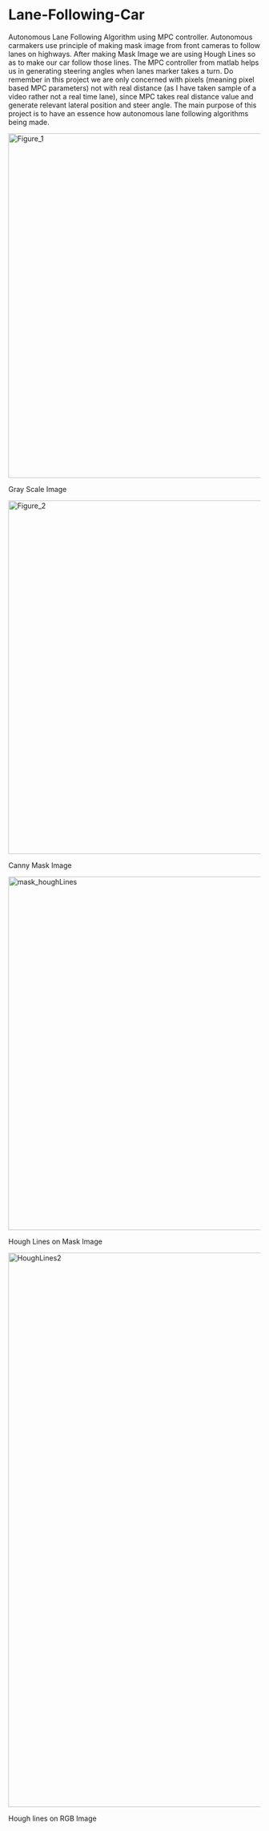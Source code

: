 # Lane-Following-Car
Autonomous Lane Following Algorithm using MPC controller. Autonomous carmakers use principle of making mask image from front cameras to follow lanes on highways. After making Mask Image we are using Hough Lines so as to make our car follow those lines. The MPC controller from matlab helps us in generating steering angles when lanes marker takes a turn. Do remember in this project we are only concerned with pixels (meaning pixel based MPC parameters) not with real distance (as I have taken sample of a video rather not a real time lane), since MPC takes real distance value and generate relevant lateral position and steer angle. The main purpose of this project is to have an essence how autonomous lane following algorithms being made. 

<img width="1305" height="688" alt="Figure_1" src="https://github.com/user-attachments/assets/b3ff9b15-cfd1-43f6-abae-a6eb94c67254" />

Gray Scale Image

<img width="1305" height="706" alt="Figure_2" src="https://github.com/user-attachments/assets/f97a12d1-ceb3-40b8-ae1b-dd7c3b812b10" />

Canny Mask Image

<img width="1305" height="706" alt="mask_houghLines" src="https://github.com/user-attachments/assets/165d28b7-9a57-4cbb-836f-38a903e8ada8" />

Hough Lines on Mask Image

<img width="2107" height="1107" alt="HoughLines2" src="https://github.com/user-attachments/assets/e1050fb1-1047-4116-a075-245aee9b0bae" />

Hough lines on RGB Image



